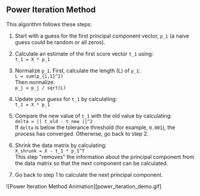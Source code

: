 ## Power Iteration Method

This algorithm follows these steps:

1. Start with a guess for the first principal component vector, `p_1` (a naive guess could be random or all zeros).

2. Calculate an estimate of the first score vector `t_1` using:  
`t_1 = X * p_1`

3. Normalize `p_1`. First, calculate the length (L) of `p_1`:  
`L = sum(p_{i,1}^2)`  
Then normalize:  
`p_j = p_j / sqrt(L)`

4. Update your guess for `t_1` by calculating:  
`t_1 = X * p_1`

5. Compare the new value of `t_1` with the old value by calculating:  
`delta = || t_old - t_new ||^2`  
If `delta` is below the tolerance threshold (for example, `0.001`), the process has converged. Otherwise, go back to step 2.

6. Shrink the data matrix by calculating:  
`X_shrunk = X - t_1 * p_1^T`  
This step "removes" the information about the principal component from the data matrix so that the next component can be calculated.

7. Go back to step 1 to calculate the next principal component.


![Power Iteration Method Animation][power_iteration_demo.gif]